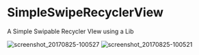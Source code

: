 # SimpleSwipeRecyclerView
A Simple Swipable Recycler VIew using  a Lib

![screenshot_20170825-100527](https://user-images.githubusercontent.com/20535331/29699818-28f40ff2-897d-11e7-9496-16a73e36bc6b.png)
![screenshot_20170825-100521](https://user-images.githubusercontent.com/20535331/29699820-2bfed4c0-897d-11e7-9e42-e3173256f58a.png)
